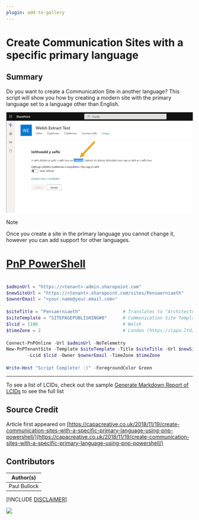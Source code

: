 ```yaml
---
plugin: add-to-gallery
---
```


# Create Communication Sites with a specific primary language

## Summary

Do you want to create a Communication Site in another language? This script will show you how by creating a modern site with the primary language set to a language other than English.

![Example Screenshot](assets/example.png)

> [!Note]
> Once you create a site in the primary language you cannot change it, however you can add support for other languages.

# [PnP PowerShell](#tab/pnpps)

```powershell

$adminUrl = "https://<tenant>-admin.sharepoint.com"
$newSiteUrl = "https://<tenant>.sharepoint.com/sites/Pensaerniaeth" 
$ownerEmail = "<your.name@your.email.com>"

$siteTitle = "Pensaerniaeth"                # Translates to "Architecture" - Bing Translator
$siteTemplate = "SITEPAGEPUBLISHING#0"      # Communication Site Template
$lcid = 1106                                # Welsh
$timeZone = 2                               # London (https://capa.ltd/sp-timezones)

Connect-PnPOnline -Url $adminUrl -NoTelemetry
New-PnPTenantSite -Template $siteTemplate -Title $siteTitle -Url $newSiteUrl `
        -Lcid $lcid -Owner $ownerEmail -TimeZone $timeZone

Write-Host "Script Complete! :)" -ForegroundColor Green

```

***

To see a list of LCIDs, check out the sample [Generate Markdown Report of LCIDs](../generate-markdown-lcids/README.md) to see the full list

## Source Credit

Article first appeared on [https://capacreative.co.uk/2018/11/19/create-communication-sites-with-a-specific-primary-language-using-pnp-powershell/](https://capacreative.co.uk/2018/11/19/create-communication-sites-with-a-specific-primary-language-using-pnp-powershell/)

## Contributors

| Author(s) |
|-----------|
| Paul Bullock |

[!INCLUDE [DISCLAIMER](../../docfx/includes/DISCLAIMER.md)]


<img src="https://telemetry.sharepointpnp.com/script-samples/scripts/create-comm-sites-specific-locale" aria-hidden="true" />